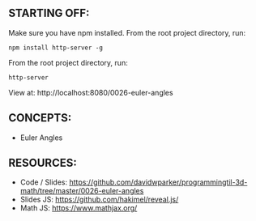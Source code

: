## STARTING OFF:

Make sure you have npm installed.
From the root project directory, run:
```
npm install http-server -g
```

From the root project directory, run:
```
http-server
```

View at: http://localhost:8080/0026-euler-angles

## CONCEPTS:

* Euler Angles

## RESOURCES:

* Code / Slides: https://github.com/davidwparker/programmingtil-3d-math/tree/master/0026-euler-angles
* Slides JS: https://github.com/hakimel/reveal.js/
* Math JS: https://www.mathjax.org/
